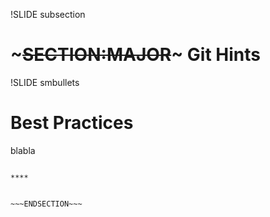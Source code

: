 !SLIDE subsection
# ~~~SECTION:MAJOR~~~ Git Hints

!SLIDE smbullets
# Best Practices

blabla

~~~SECTION:handouts~~~

****


~~~ENDSECTION~~~
